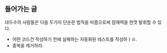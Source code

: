 ## 들어가는 글

대두수의 사람들은 다음 두가지 단순한 법칙을 따름으로써 잠재력을 한껏 발휘할 수 있다.

- 어떤 코드건 작성하기 전에 실패하는 자동화된 테스트를 작성하ㅏㄹ.
- 중복을 제거하라.
